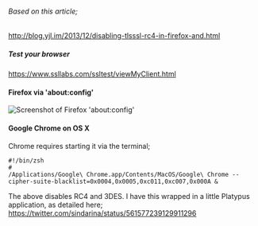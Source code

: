###### Based on this article;
http://blog.yjl.im/2013/12/disabling-tlsssl-rc4-in-firefox-and.html

##### Test your browser
https://www.ssllabs.com/ssltest/viewMyClient.html

#### Firefox via 'about:config'

![Screenshot of Firefox 'about:config'](https://pbs.twimg.com/media/B7youhBIQAAGiad.png:large)

#### Google Chrome on OS X

Chrome requires starting it via the terminal;
```
#!/bin/zsh
#
/Applications/Google\ Chrome.app/Contents/MacOS/Google\ Chrome --cipher-suite-blacklist=0x0004,0x0005,0xc011,0xc007,0x000A &
```
The above disables RC4 and 3DES. I have this wrapped in a little Platypus application, as detailed here; https://twitter.com/sindarina/status/561577239129911296
